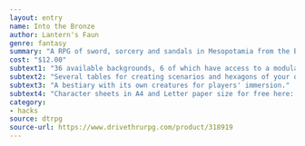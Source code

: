 ```yaml
---
layout: entry
name: Into the Bronze
author: Lantern's Faun
genre: fantasy
summary: "A RPG of sword, sorcery and sandals in Mesopotamia from the Bronze era."
cost: "$12.00"
subtext1: "36 available backgrounds, 6 of which have access to a modular magic system by magical intonations."
subtext2: "Several tables for creating scenarios and hexagons of your own bronze lands."
subtext3: "A bestiary with its own creatures for players' immersion."
subtext4: "Character sheets in A4 and Letter paper size for free here: https://www.drivethrurpg.com/product/319708/Into-the-Bronze-Character-Sheets"
category:
- hacks
source: dtrpg
source-url: https://www.drivethrurpg.com/product/318919
---
```

